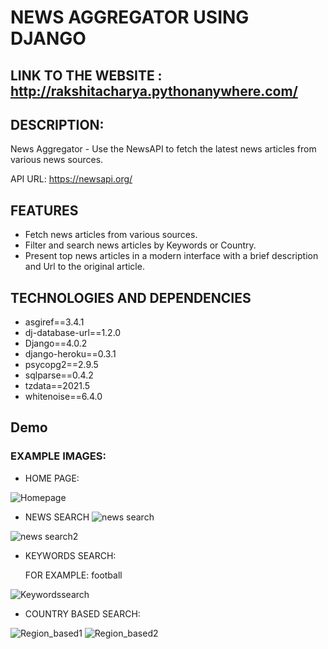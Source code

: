 
# NEWS AGGREGATOR USING DJANGO


## LINK TO THE WEBSITE : http://rakshitacharya.pythonanywhere.com/

## DESCRIPTION:
News Aggregator - Use the NewsAPI to fetch the latest news articles from various news sources.

API URL: https://newsapi.org/


## FEATURES

* Fetch news articles from various sources.
* Filter and search news articles by Keywords or Country.
* Present top news articles in a modern interface with a brief description and Url to the original article.


## TECHNOLOGIES AND DEPENDENCIES

* asgiref==3.4.1
* dj-database-url==1.2.0
* Django==4.0.2
* django-heroku==0.3.1
* psycopg2==2.9.5
* sqlparse==0.4.2
* tzdata==2021.5
* whitenoise==6.4.0
## Demo

### EXAMPLE IMAGES:

* HOME PAGE:

![Homepage](https://user-images.githubusercontent.com/69286061/223973881-c80f6387-9609-4426-ab48-db77a20eb0ee.jpg)

* NEWS SEARCH 
![news search](https://user-images.githubusercontent.com/69286061/223973898-fad04b93-c5b5-4b24-9b6f-e0ce3d98367a.jpg)

![news search2](https://user-images.githubusercontent.com/69286061/223973903-312518ac-1489-40f0-ad79-abdfa362e20e.jpg)

* KEYWORDS SEARCH:
    
    FOR EXAMPLE: football

![Keywordssearch](https://user-images.githubusercontent.com/69286061/223973894-0a3913e6-bf7a-4e43-9e95-23ada87462ed.jpg)


* COUNTRY BASED SEARCH:

![Region_based1](https://user-images.githubusercontent.com/69286061/223973906-a7c37e07-2994-4331-ac8e-323d6760a33a.jpg)
![Region_based2](https://user-images.githubusercontent.com/69286061/223973910-2a429ae2-1fe9-44c9-8b3a-4bda4a9deb53.jpg)


